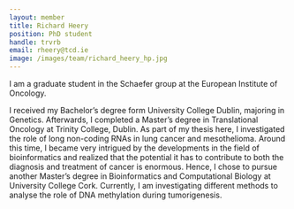 ```yaml
---
layout: member
title: Richard Heery
position: PhD student
handle: trvrb
email: rheery@tcd.ie
image: /images/team/richard_heery_hp.jpg
---
```


I am a graduate student in the Schaefer group at the European Institute of Oncology. 

I received my Bachelor’s degree form University College Dublin, majoring in Genetics. Afterwards, I completed a Master’s degree in Translational Oncology at Trinity College, Dublin. As part of my thesis here, I investigated the role of long non-coding RNAs in lung cancer and mesothelioma. Around this time, I became very intrigued by the developments in the field of bioinformatics and realized that the potential it has to contribute to both the diagnosis and treatment of cancer is enormous. Hence, I chose to pursue another Master’s degree in Bioinformatics and Computational Biology at University College Cork. Currently, I am investigating different methods to analyse the role of DNA methylation during tumorigenesis.
